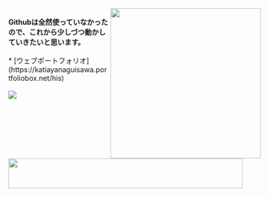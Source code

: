 <img src="https://octodex.github.com/images/hula_loop_octodex03.gif" align="right" width="300">
<br>
<b>Githubは全然使っていなかったので、これから少しづつ動かしていきたいと思います。</b><br>
<br>
* [ウェブポートフォリオ](https://katiayanaguisawa.portfoliobox.net/his)<br>
<br>
  <a href="https://github.com/katchion13/github-readme-stats">
    <img src="https://github-readme-stats.vercel.app/api/top-langs/?username=katchion13&layout=compact"/>
<br>
<a href="https://px.a8.net/svt/ejp?a8mat=3BK9GS+97114I+50+2HQGAP" rel="nofollow">
<img border="0" width="468" height="60" alt="" src="https://www25.a8.net/svt/bgt?aid=200819692556&wid=001&eno=01&mid=s00000000018015072000&mc=1"></a>
<img border="0" width="1" height="1" src="https://www11.a8.net/0.gif?a8mat=3BK9GS+97114I+50+2HQGAP" alt=""> 
